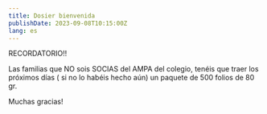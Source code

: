 ```yaml
---
title: Dosier bienvenida
publishDate: 2023-09-08T10:15:00Z
lang: es
---
```


RECORDATORIO!!

Las familias que NO sois SOCIAS del AMPA del colegio, tenéis que traer los próximos días ( si no lo habéis hecho aún) un paquete de 500 folios de 80 gr.

Muchas gracias!
